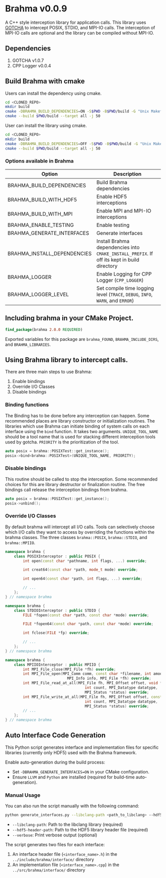 # Brahma v0.0.9

A C++ style interception library for application calls.
This library uses [GOTCHA](https://github.com/LLNL/GOTCHA) to intercept POSIX, STDIO, and MPI-IO calls.
The interception of MPI-IO calls are optional and the library can be compiled without MPI-IO.

## Dependencies

1. GOTCHA v1.0.7
2. CPP Logger v0.0.4

## Build Brahma with cmake

Users can install the dependency using cmake.

```bash
cd <CLONED_REPO>
mkdir build
cmake -DBRAHMA_BUILD_DEPENDENCIES=ON -S$PWD -B$PWD/build -G "Unix Makefiles"
cmake --build $PWD/build --target all -j 50
```

User can install the library using cmake.

```bash
cd <CLONED_REPO>
mkdir build
cmake -DBRAHMA_BUILD_DEPENDENCIES=OFF -S$PWD -B$PWD/build -G "Unix Makefiles"
cmake --build $PWD/build --target all -j 50
```

### Options available in Brahma

| Option                      | Description                                                                                 |
| --------------------------- | ------------------------------------------------------------------------------------------- |
| BRAHMA_BUILD_DEPENDENCIES   | Build Brahma dependencies                                                                   |
| BRAHMA_BUILD_WITH_HDF5      | Enable HDF5 interceptions                                                         |
| BRAHMA_BUILD_WITH_MPI       | Enable MPI and MPI-IO interceptions                                                         |
| BRAHMA_ENABLE_TESTING       | Enable testing                                                                              |
| BRAHMA_GENERATE_INTERFACES  | Generate interfaces                                                                         |
| BRAHMA_INSTALL_DEPENDENCIES | Install Brahma dependencies into `CMAKE_INSTALL_PREFIX`. If off its kept in build directory |
| BRAHMA_LOGGER               | Enable Logging for CPP Logger (`CPP_LOGGER`)                                                |
| BRAHMA_LOGGER_LEVEL         | Set compile time logging level (`TRACE`, `DEBUG`, `INFO`, `WARN`, and `ERROR`)              |

## Including brahma in your CMake Project.

```cmake
find_package(brahma 2.0.0 REQUIRED)
```

Exported variables for this package are `brahma_FOUND`, `BRAHMA_INCLUDE_DIRS`, and `BRAHMA_LIBRARIES`.

## Using Brahma library to intercept calls.

There are three main steps to use Brahma:

1. Enable bindings
2. Override I/O Classes
3. Disable bindings

### Binding functions

The Binding has to be done before any interception can happen.
Some recommended places are library constructor or initialization routines.
The libraries which use Brahma can initiate binding of system calls on each interface using the `bind` function.
It takes two arguments. `UNIQUE_TOOL_NAME` should be a tool name that is used for stacking different interception tools used by gotcha.
`PRIORITY` is the prioritization of the tool.

```c++
auto posix = brahma::POSIXTest::get_instance();
posix->bind<brahma::POSIXTest>(UNIQUE_TOOL_NAME, PRIORITY);
```

### Disable bindings

This routine should be called to stop the interception.
Some recommended choices for this are library destructor or finalization routine.
The free bindings call release the interception bindings from brahma.

```c++
auto posix = brahma::POSIXTest::get_instance();
posix->unbind();
```

### Override I/O Classes

By default brahma will intercept all I/O calls. 
Tools can selectively choose which I/O calls they want to access by overriding the functions within the brahma classes.
The three classes `brahma::POSIX`, `brahma::STDIO`, and `brahma::MPIIO`.

```c++
namespace brahma {
    class POSIXInterceptor : public POSIX {
        int open(const char *pathname, int flags, ...) override;

        int creat64(const char *path, mode_t mode) override;

        int open64(const char *path, int flags, ...) override;

        // ...
    };
} // namespace brahma
```

```c++
namespace brahma {
    class STDIOInterceptor : public STDIO {
        FILE *fopen(const char *path, const char *mode) override;

        FILE *fopen64(const char *path, const char *mode) override;

        int fclose(FILE *fp) override;

        // ...
    };
} // namespace brahma
```

```c++
namespace brahma {
    class MPIIOInterceptor : public MPIIO {
        int MPI_File_close(MPI_File *fh) override;
        int MPI_File_open(MPI_Comm comm, const char *filename, int amode,
                            MPI_Info info, MPI_File *fh) override;
        int MPI_File_read_at_all(MPI_File fh, MPI_Offset offset, void *buf,
                                    int count, MPI_Datatype datatype,
                                    MPI_Status *status) override;
        int MPI_File_write_at_all(MPI_File fh, MPI_Offset offset, const void *buf,
                                    int count, MPI_Datatype datatype,
                                    MPI_Status *status) override;
        // ...
    };
} // namespace brahma
```

## Auto Interface Code Generation

This Python script generates interface and implementation files for specific libraries (currently only HDF5) used with the Brahma framework.

Enable auto-generation during the build process:

* Set `-DBRAHMA_GENERATE_INTERFACES=ON` in your CMake configuration.
* Ensure `LLVM` and `Python` are installed (required for build-time auto-generation).

### Manual Usage

You can also run the script manually with the following command:

```bash
python generate_interfaces.py --libclang-path <path_to_libclang> --hdf5-header-path <path_to_hdf5_header> [--verbose]
```

* `--libclang-path`: Path to the libclang library (required)
* `--hdf5-header-path`: Path to the HDF5 library header file (required)
* `--verbose`: Print verbose output (optional)

The script generates two files for each interface:

1. An interface header file (`<interface_name>.h`) in the `../include/brahma/interface/` directory
2. An implementation file (`<interface_name>.cpp`) in the `../src/brahma/interface/` directory
